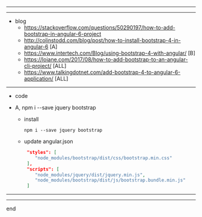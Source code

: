 
---

---

- blog
    - https://stackoverflow.com/questions/50290197/how-to-add-bootstrap-in-angular-6-project
	- http://colinstodd.com/blog/post/how-to-install-bootstrap-4-in-angular-6 [A]
	- https://www.intertech.com/Blog/using-bootstrap-4-with-angular/ [B]
	- https://loiane.com/2017/08/how-to-add-bootstrap-to-an-angular-cli-project/ [ALL]
    - https://www.talkingdotnet.com/add-bootstrap-4-to-angular-6-application/ [ALL]

---

- code

- A, npm i --save jquery bootstrap

  - install
    ```
    npm i --save jquery bootstrap
    ```
  - update angular.json
    ```json
     "styles": [
        "node_modules/bootstrap/dist/css/bootstrap.min.css"
     ],
     "scripts": [
        "node_modules/jquery/dist/jquery.min.js",
        "node_modules/bootstrap/dist/js/bootstrap.bundle.min.js"
     ]
    ```

---

---

end
